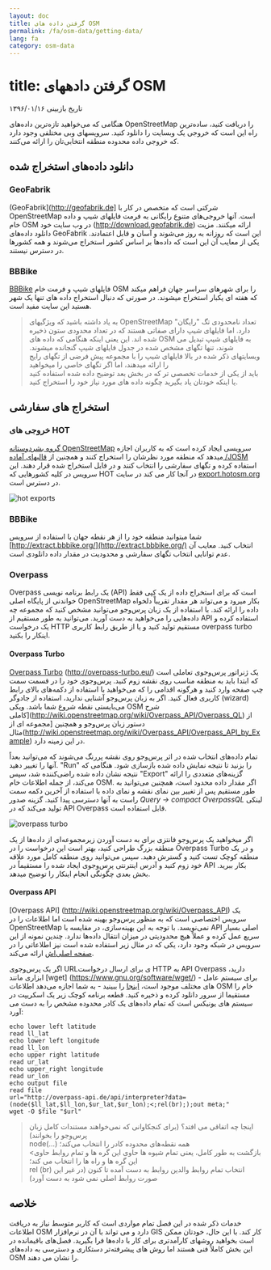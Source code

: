 ```yaml
---
layout: doc
title: گرفتن داده های OSM
permalink: /fa/osm-data/getting-data/
lang: fa
category: osm-data
---
```


title: گرفتن دادههای OSM
=================  

تاریخ بازبینی ۱۳۹۶/۰۱/۱۶

هنگامی که می‌خواهید تازه‌ترین داده‌های OpenStreetMap را دریافت کنید، ساده‌ترین راه این است که خروجی یک وبسایت را دانلود کنید. سرویسهای وبی مختلفی وجود دارد که خروجی داده محدوده منطقه انتخابی‌تان را ارائه می‌کنند.  

دانلود داده‌های استخراج شده
--------------------------

### GeoFabrik

(GeoFabrik](http://geofabrik.de] شرکتی است که متخصص در کار با OpenStreetMap است. آنها خروجی‌های متنوع رایگانی به فرمت فایلهای شیپ و داده خام OSM در وب سایت خود (http://download.geofabrik.de) ارائه میکنند. مزیت دانلود داده‌های GeoFabrik این است که روزانه به روز می‌شوند و آسان و قابل اعتمادند. یکی از معایب آن این است که داده‌ها بر اساس کشور استخراج می‌شوند و همه کشورها در دسترس نیستند.  

### BBBike  

[BBBike](http://download.bbbike.org/osm/bbbike/) فایلهای شیپ و فرمت خام OSM را برای شهرهای سراسر جهان فراهم میکند که هفته ای یکبار استخراج میشوند. در صورتی که دنبال استخراج داده های تنها یک شهر هستید این سایت مفید است.

>به یاد داشته باشید که ویژگیهای OpenStreetMap تعداد نامحدودی تگ "رایگان" دارد.
>اما فایلهای شیپ دارای صفاتی هستند که در تعداد محدودی ستون ذخیره شده اند. این یعنی
> اینکه هنگامی که داده های OSM به فایلهای شیپ تبدیل می شوند، تنها تگهای مشخص شده
>در جدول فایلهای شیپ گنجانده میشوند. وبسایتهای ذکر شده در بالا فایلهای شیپ را 
> با مجموعه پیش فرضی از تگهای رایج را ارائه میدهند، اما اگر تگهای خاصی را میخواهید  
>باید از یکی از خدمات تخصصی تر که در بخش بعد توضیح داده شده استفاده کنید
>یا اینکه خودتان یاد بگیرید چگونه داده های مورد نیاز خود را استخراج کنید.

استخراج های سفارشی
-------------------

### خروجی های HOT  

[گروه بشردوستانه OpenStreetMap](http://hotosm.org) سرویسی ایجاد کرده است که به کاربران اجازه میدهد که منطقه مورد نظرشان را استخراج کنند و همچنین از [قالبهای آماده /JOSM](/fa/josm/josm-presets) استفاده کرده 
و تگهای سفارشی را انتخاب کنند و در فایل استخراج شده قرار دهند. این سرویس در کلیه کشورهایی که HOT در آنجا کار می کند در سایت [export.hotosm.org](http://export.hotosm.org) در دسترس است.

![hot exports][]

### BBBike  

شما میتوانید منطقه خود را از هر نقطه جهان با استفاده از سرویس [http://extract.bbbike.org/](http://extract.bbbike.org/) انتخاب کنید. معایب آن عدم توانایی انتخاب تگهای سفارشی و محدودیت در مقدار داده دانلودی است.  

### Overpass

Overpass یک رابط برنامه نویسی (API) است که برای استخراج داده از یک کپی فقط خواندنی از پایگاه اصلی OpenStreetMap بکار میرود و می‌تواند هر مقدار تقریباْ دلخواه داده را ارائه کند. با استفاده از یک زبان پرس‌وجو می‌توانید مشخص کنید که مجموعه چه داده‌هایی را می‌خواهید به دست آورید. می‌توانید به طور مستقیم از API استفاده کرده و یک درخواست HTTP مستقیم تولید کنید و یا از طریق رابط کاربری overpass turbo اینکار را بکنید.

#### Overpass Turbo

[Overpass Turbo] (http://overpass-turbo.eu/) یک ژنراتور پرس‌و‌جوی تعاملی است که ابتدا باید به منطقه مناسب روی نقشه زوم کنید. پرس‌و‌جوی خود را در قسمت سمت چپ صفحه وارد کنید و هرگونه اقدامی را که می‌خواهید با استفاده از دکمه‌های بالای رابط کاربری فعال کنید. اگر به زبان پرس‌وجو آشنایی ندارید، استفاده از جادوگر (wizard) می‌بایستی نقطه شروع شما باشد. ویکی OSM شرح [کاملی(http://wiki.openstreetmap.org/wiki/Overpass_API/Overpass_QL) از دستور زبان پرس‌وجو و همچنین [مجموعه ای از مثال(http://wiki.openstreetmap.org/wiki/Overpass_API/Overpass_API_by_Example) در این زمینه دارد.

تمام داده‌های انتخاب شده در اثر پرس‌وجو روی نقشه پررنگ می‌شوند که می‌توانید بعداً آنها را تغییر دهید. "Run" را بزنید تا نتیجه نمایش داده شده بازسازی شود. هنگامی که نتیجه نشان داده شده راضی‌کننده شد، سپس "Export" گزینه‌های متعددی را ارائه می‌کند، از جمله اطلاعات خام OSM. اگر مقدار داده محدود است، همچنین می‌توانید به طور مستقیم پس از تغییر بین نمای نقشه و نمای داده با استفاده از آخرین دکمه سمت راست به آنها دسترسی پیدا کنید. گزینه صدور *Query -> compact OverpassQL* لینکی تولید می‌کند که در API Overpass قابل استفاده است.

![overpass turbo][]

اگر میخواهید یک پرس‌وجو فانتزی برای به دست آوردن زیرمجموعه‌ای از داده‌ها از یک منطقه بزرگ طراحی کنید، بهتر است این درخواست را در Overpass Turbo و در یک منطقه کوچک تست کنید و گسترش دهید. سپس می‌توانید روی منطقه کامل مورد علاقه خود زوم کنید و آدرس اینترنتی پرس‌وجوی ایجاد شده را مستقیماً در API بکار ببرید. بخش بعدی چگونگی انجام اینکار را توضیح میدهد.

#### Overpass API

[Overpass API] (http://wiki.openstreetmap.org/wiki/Overpass_API) یک سرویس اختصاصی است که به منظور پرس‌وجو بهینه شده است اما اطلاعات را در OpenStreetMap نمی‌نویسد. با توجه به این بهینه‌سازی، در مقایسه با API اصلی بسیار سریع عمل کرده و عملاً هیچ محدودیتی در میزان انتقال داده‌ها ندارد. چندین نمونه از این سرویس در شبکه وجود دارد، یکی که در مثال زیر استفاده شده است نیز اطلاعاتی را در [صفحه اصلی‌اش](http://overpass-api.de/) ارائه می‌کند.

اگر یک پرس‌وجوی URLی برای ارسال درخواست HTTP به API Overpass دارید، ابزاری مانند [wget] (https://www.gnu.org/software/wget/) - برای سیستم عامل های مختلف موجود است، [اینجا](http://wget.addictivecode.org/FrequentlyAskedQuestions?action=show&redirect=Faq#download) را ببینید - به شما اجازه می‌دهد اطلاعات OSM خام را مستقیما از سرور دانلود کرده و ذخیره کنید. قطعه برنامه کوچک زیر یک اسکریپت در سیستم های یونیکس است که تمام داده‌های یک کادر محدوده مشخص را به دست می آورد:

```
echo lower left latitude
read ll_lat
echo lower left longitude
read ll_lon
echo upper right latitude
read ur_lat
echo upper_right longitude
read ur_lon
echo output file
read file
url="http://overpass-api.de/api/interpreter?data=(node($ll_lat,$ll_lon,$ur_lat,$ur_lon);<;rel(br););out meta;"
wget -O $file "$url"
```
>اینجا چه اتفاقی می افتد؟ (برای کنجکاوانی که نمی‌خواهند مستندات کامل زبان پرس‌وجو را بخوانند)  
>node(...) همه نقطه‌های محدوده کادر را انتخاب می‌کند؛  
> <بازگشت به طور کامل، یعنی تمام شیوه ها حاوی این گره ها و تمام روابط حاوی این گره ها و راه ها را انتخاب می کند؛  
> rel (br) انتخاب تمام روابط والدین روابط به دست آمده تا کنون (در غیر این صورت روابط اصلی نمی شود به دست آورد)
>



خلاصه
-------  

خدمات ذکر شده در این فصل تمام مواردی است که کاربر متوسط نیاز به دریافت اطلاعات OSM دارد و می تواند با آن در نرم‌افزار GIS کار کند. با این حال، خودتان ممکن است بخواهید روشهای کارآمدتری برای کار با داده‌ها فرا بگیرید. فصل‌های باقیمانده در این بخش کاملاً فنی هستند اما روش های پیشرفته‌تر دستکاری و دسترسی به داده‌های OSM را نشان می دهند.  


[hot exports]: /images/osm-data/hot-exports.png
[overpass turbo]: /images/osm-data/overpass_turbo.png